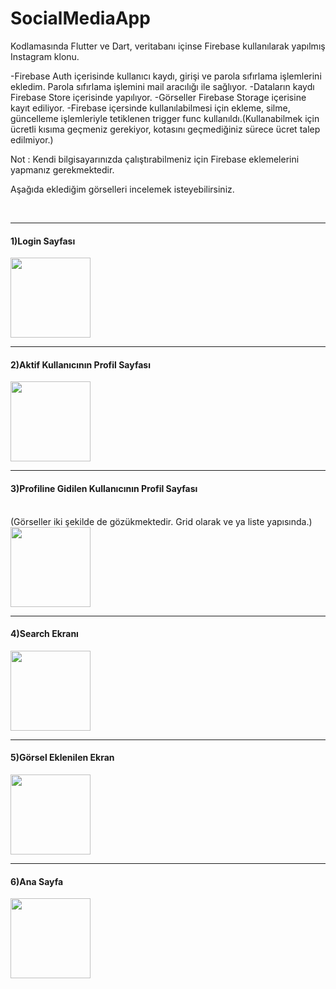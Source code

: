 # SocialMediaApp

Kodlamasında Flutter ve Dart, veritabanı içinse Firebase kullanılarak yapılmış Instagram klonu.

-Firebase Auth içerisinde kullanıcı kaydı, girişi ve parola sıfırlama işlemlerini ekledim. Parola sıfırlama işlemini mail aracılığı ile sağlıyor.
-Dataların kaydı Firebase Store içerisinde yapılıyor.
-Görseller Firebase Storage içerisine kayıt ediliyor.
-Firebase içersinde kullanılabilmesi için ekleme, silme, güncelleme işlemleriyle tetiklenen trigger func kullanıldı.(Kullanabilmek için ücretli kısıma geçmeniz gerekiyor, kotasını geçmediğiniz sürece ücret talep edilmiyor.)

Not : Kendi bilgisayarınızda çalıştırabilmeniz için Firebase eklemelerini yapmanız gerekmektedir.

Aşağıda eklediğim görselleri incelemek isteyebilirsiniz.

<br>
<hr>

<h4>1)Login Sayfası</h4>
<img src="https://user-images.githubusercontent.com/51122010/193063416-9ef6f8e5-ab1f-4775-b214-a2c7a7dd38cc.png" width="128"/>

<br>
<hr>

<h4>2)Aktif Kullanıcının Profil Sayfası</h4>

<img src="https://user-images.githubusercontent.com/51122010/193063609-40eb87be-11d7-4712-b352-564cf40ec148.png" width="128"/>

<br>
<hr>

<h4>3)Profiline Gidilen Kullanıcının Profil Sayfası</h4>
<br>
(Görseller iki şekilde de gözükmektedir. Grid olarak ve ya liste yapısında.)
<img src="https://user-images.githubusercontent.com/51122010/193063724-12559b62-b3d1-4e2e-9365-a39fb6a54685.png" width="128"/>

<br>
<hr>

<h4>4)Search Ekranı</h4>
<img src="https://user-images.githubusercontent.com/51122010/193064126-316a6c4d-9206-4281-8163-d5e6d497cc73.png" width="128"/>

<br>
<hr>

<h4>5)Görsel Eklenilen Ekran</h4>
<img src="https://user-images.githubusercontent.com/51122010/193064227-91f302b3-35a8-416b-82cb-826f72b0bc64.png" width="128"/>

<br>
<hr>

<h4>6)Ana Sayfa</h4>

<img src="https://user-images.githubusercontent.com/51122010/193064329-40510b8e-4fdd-46f5-a9d4-edcb39c3f98d.png" width="128"/>
